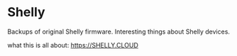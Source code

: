 # Shelly

Backups of original Shelly firmware.
Interesting things about Shelly devices.

what this is all about: https://SHELLY.CLOUD
